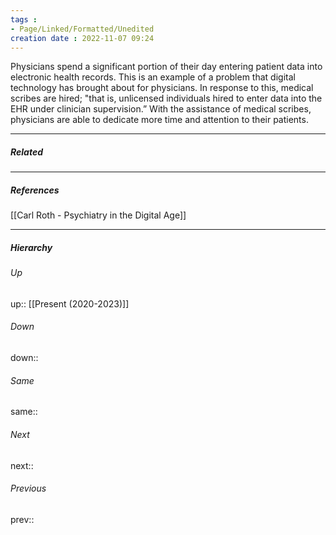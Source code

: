 ```yaml
---
tags :
- Page/Linked/Formatted/Unedited
creation date : 2022-11-07 09:24 
---
```


Physicians spend a significant portion of their day entering patient data into electronic health records. This is an example of a problem that digital technology has brought about for physicians. In response to this, medical scribes are hired; "that is, unlicensed individuals hired to enter data into the EHR under clinician supervision.” With the assistance of medical scribes, physicians are able to dedicate more time and attention to their patients.

---
##### Related


---
##### References
[[Carl Roth - Psychiatry in the Digital Age]]

---
##### Hierarchy
###### Up
up:: [[Present (2020-2023)]]
###### Down
down:: 
###### Same
same:: 
###### Next
next:: 
###### Previous
prev:: 